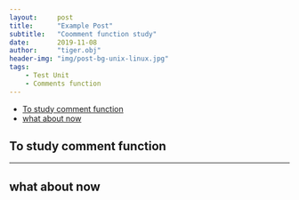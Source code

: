 ```yaml
---
layout:     post
title:      "Example Post"
subtitle:   "Coomment function study"
date:       2019-11-08
author:     "tiger.obj"
header-img: "img/post-bg-unix-linux.jpg"
tags:
    - Test Unit
    - Comments function
---
```

- [To study comment function](#to-study-comment-function)
- [what about now](#what-about-now)


## To study comment function 

---

## what about now